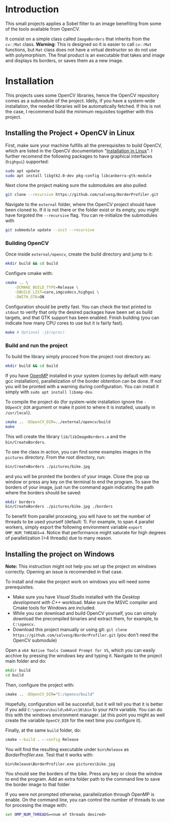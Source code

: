 # Introduction

This small projects applies a Sobel filter to an image benefiting from some of the tools available from OpenCV.

It consist on a simple class called `ImageBorders` that inherits from the `cv::Mat` class. **Warning**: This is designed so it is easier to call `cv::Mat` functions, but `Mat` class does not have a virtual destructor so do not use with polymorphism. The final product is an executable that takes and image and displays its borders, or saves them as a new image.

# Installation

This projects uses some OpenCV libraries, hence the OpenCV repository comes as a submodule of the project. Idelly, if you have a system-wide installation, the needed libraries will be automatically fetched. If this is not the case, I recommend build the minimum requisites together with this project.

## Installing the Project + OpenCV in Linux

First, make sure your machine fulfills all the prerequisites to build OpenCV, which are listed in the OpenCV documentation "[Installation in Linux](https://docs.opencv.org/4.x/d7/d9f/tutorial_linux_install.html)". I further recomend the following packages to have graphical interfaces (`highgui`) supported:
```bash
sudo apt update
sudo apt install libgtk2.0-dev pkg-config libcanberra-gtk-module
```

Next clone the project making sure the submodules are also pulled:
```bash
git clone --recursive https://github.com/salvesg/BorderProfiler.git
```
Navigate to the `external` folder, where the OpenCV project should have been cloned to. If it is not there or the folder exist or its empty, you might have forgoted the `--recursive` flag. You can re-initialize the submodules with
```bash
git submodule update --init --recursive
```

### Building OpenCV

Once inside `external/opencv`, create the build directory and jump to it:
```bash
mkdir build && cd build
```
Configure cmake with:
```bash
cmake .. \
	-DCMAKE_BUILD_TYPE=Release \
	-DBUILD_LIST=core,imgcodecs,highgui \
	-DWITH_GTK=ON
```
Configuration should be pretty fast. You can check the text printed to `stdout` to verify that only the desired packages have been set as build targets, and that GTK support has been enabled. Finish building (you can indicate how many CPU cores to use but it is fairly fast).
```bash
make # Optional -j$(nproc)
```

### Build and run the project

To build the library simply procced from the project root directory as:
```bash
mkdir build && cd build
```
If you have [OpenMP](https://www.openmp.org/) installed in your system (comes by default with many gcc installation), parallelization of the border obtention can be done. If not you will be pronted with a warning during configuration. You can install it simply with `sudo apt install libomp-dev`.

To compile the project do (for system-wide installation ignore the `-DOpenCV_DIR` argument or make it point to where it is installed, usually in `/usr/local`).
```bash
cmake .. -DOpenCV_DIR=../external/opencv/build
make
```
This will create the library `lib/libImageBorders.a` and the `bin/CreateBorders`. 

To see the class in action, you can find some examples images in the `pictures` directory. From the root directory, run:
```bash
bin/CreateBorders ./pictures/bike.jpg
```
and you will be pronted the borders of your image. Close the pop up window or press any key on the terminal to end the program. To save the borders of your image, just run the command again indicating the path where the borders should be saved:
```bash
mkdir borders
bin/CreateBorders ./pictures/bike.jpg ./borders
```
To benefit from parallel procesing, you will have to set the number of threads to be used yourself (default: 1). For example, to span 4 parallel workers, simply export the following environment variable `export OMP_NUM_THREADS=4`. Notice that performance might saturate for high degrees of parallelization (>4 threads) due to many reason.

## Installing the project on Windows

**Note:** This instruction might not help you set up the project on windows correctly. Opening an issue is recomended in that case.

To install and make the project work on windows you will need some prerequisites.
 - Make sure you have *Visual Studio* installed with the *Desktop development with C++* workload. Make sure the MSVC compiler and Cmake tools for Windows are included.
 - While you can download and build OpenCV yourself, you can simply download the precompiled binaries and extract them, for example, to `C:\opencv`.
 - Download this project manually or using git: `git clone https://github.com/salvesg/BorderProfiler.git` (you don't need the OpenCV submodule)
 
Open a `x64 Native Tools Command Prompt for VS`, which you can easily acchive by pressing the windows key and typing it. Navigate to the project main folder and do:
```cmd
mkdir build
cd build
```
Then, configure the project with:
```cmd
cmake .. -DOpenCV_DIR="C:/opencv/build"
```
Hopefully, configuration will be succesfull, but it will tell you that it is better if you add `C:\opencv\build\x64\vc16\bin` to your `PATH` variable. You can do this with the windows environment manager. (at this point you might as well create the variable `OpenCV_DIR` for the next time you configure it).

Finally, at the same `build` folder, do:
```cmd
cmake --build . --config Release
```
You will find the resulting executable under `bin\Release` as *BorderProfiler.exe*. Test that it works with:
```cmd
bin\Release\BorderProfiler.exe pictures\bike.jpg
```
You should see the borders of the bike. Press any key or close the window to end the program. Add an extra folder path to the command line to save the border image to that folder

If you were not prompted otherwise, parallelization through OpenMP is enable. On the command line, you can control the number of threads to use for procesing the image with:
```cmd
set OMP_NUM_THREADS=<num of threads desired>
```

